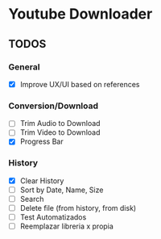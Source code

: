 # Youtube Downloader

## TODOS

### General

- [x] Improve UX/UI based on references

### Conversion/Download

- [ ] Trim Audio to Download
- [ ] Trim Video to Download
- [x] Progress Bar

### History

- [x] Clear History
- [ ] Sort by Date, Name, Size
- [ ] Search
- [ ] Delete file (from history, from disk)
- [ ] Test Automatizados
- [ ] Reemplazar libreria x propia
